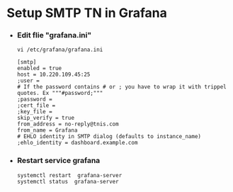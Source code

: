 # Setup SMTP TN in Grafana
- ### Edit flie "grafana.ini"
    ```
    vi /etc/grafana/grafana.ini
    ```
    ```
    [smtp]
    enabled = true
    host = 10.220.109.45:25
    ;user =
    # If the password contains # or ; you have to wrap it with trippel quotes. Ex """#password;"""
    ;password =
    ;cert_file =
    ;key_file =
    skip_verify = true
    from_address = no-reply@tnis.com
    from_name = Grafana
    # EHLO identity in SMTP dialog (defaults to instance_name)
    ;ehlo_identity = dashboard.example.com
    ```
- ### Restart service grafana
    ```
    systemctl restart  grafana-server 
    systemctl status  grafana-server
    ```
